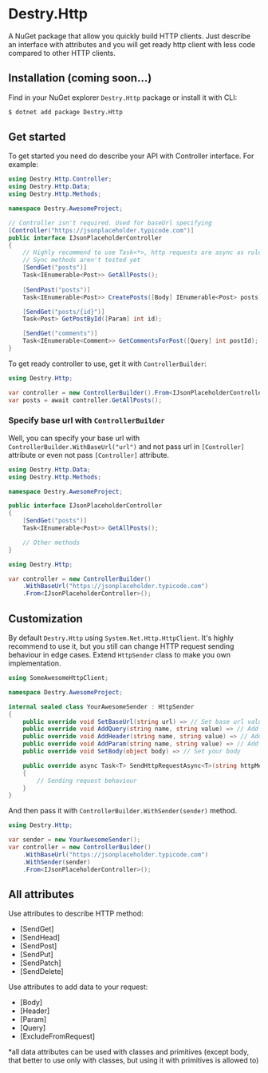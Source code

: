 # Destry.Http

A NuGet package that allow you quickly build HTTP clients. Just describe an interface with attributes and you will get
ready http client with less code compared to other HTTP clients.

## Installation (coming soon...)

Find in your NuGet explorer `Destry.Http` package or install it with CLI:

```bash
$ dotnet add package Destry.Http
```

## Get started

To get started you need do describe your API with Controller interface. For example:

```csharp
using Destry.Http.Controller;
using Destry.Http.Data;
using Destry.Http.Methods;

namespace Destry.AwesomeProject;

// Controller isn't required. Used for baseUrl specifying
[Controller("https://jsonplaceholder.typicode.com")]
public interface IJsonPlaceholderController
{
    // Highly recommend to use Task<*>, http requests are async as rule
    // Sync methods aren't tested yet
    [SendGet("posts")]
    Task<IEnumerable<Post>> GetAllPosts();
    
    [SendPost("posts")]
    Task<IEnumerable<Post>> CreatePosts([Body] IEnumerable<Post> posts);

    [SendGet("posts/{id}")]
    Task<Post> GetPostById([Param] int id);

    [SendGet("comments")]
    Task<IEnumerable<Comment>> GetCommentsForPost([Query] int postId);
}
```

To get ready controller to use, get it with `ControllerBuilder`:

```csharp
using Destry.Http;

var controller = new ControllerBuilder().From<IJsonPlaceholderController>();
var posts = await controller.GetAllPosts();
```

### Specify base url with `ControllerBuilder`

Well, you can specify your base url with `ControllerBuilder.WithBaseUrl("url")` and not pass url in `[Controller]`
attribute or even not pass `[Controller]` attribute.

```csharp
using Destry.Http.Data;
using Destry.Http.Methods;

namespace Destry.AwesomeProject;

public interface IJsonPlaceholderController
{
    [SendGet("posts")]
    Task<IEnumerable<Post>> GetAllPosts();

    // Other methods
}
```

```csharp
using Destry.Http;

var controller = new ControllerBuilder()
    .WithBaseUrl("https://jsonplaceholder.typicode.com")
    .From<IJsonPlaceholderController>();
```

## Customization

By default `Destry.Http` using `System.Net.Http.HttpClient`. It's highly recommend to use it, but you still can change
HTTP request sending behaviour in edge cases. Extend `HttpSender` class to make you own implementation.

```csharp
using SomeAwesomeHttpClient;

namespace Destry.AwesomeProject;

internal sealed class YourAwesomeSender : HttpSender
{
    public override void SetBaseUrl(string url) => // Set base url value
    public override void AddQuery(string name, string value) => // Add query value
    public override void AddHeader(string name, string value) => // Add header value
    public override void AddParam(string name, string value) => // Add param value
    public override void SetBody(object body) => // Set your body

    public override async Task<T> SendHttpRequestAsync<T>(string httpMethod, string resource)
    {
        // Sending request behaviour
    }
}

```

And then pass it with `ControllerBuilder.WithSender(sender)` method.

```csharp
using Destry.Http;

var sender = new YourAwesomeSender();
var controller = new ControllerBuilder()
    .WithBaseUrl("https://jsonplaceholder.typicode.com")
    .WithSender(sender)
    .From<IJsonPlaceholderController>();
```

## All attributes

Use attributes to describe HTTP method:

- [SendGet]
- [SendHead]
- [SendPost]
- [SendPut]
- [SendPatch]
- [SendDelete]

Use attributes to add data to your request:

- [Body]
- [Header]
- [Param]
- [Query]
- [ExcludeFromRequest]

*all data attributes can be used with classes and primitives (except body, that better to use only with classes, but
using it with primitives is allowed to)